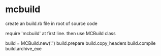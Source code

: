 # mcbuild

create an build.rb file in root of source code 

  require 'mcbuild' at first line. 
  then use MCBuild class 
  
  build = MCBuild.new('.') 
  build.prepare 
  build.copy_headers 
  build.compile 
  build.archive_exe

